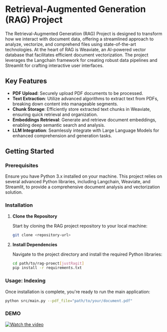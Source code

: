 # Retrieval-Augmented Generation (RAG) Project

The Retrieval-Augmented Generation (RAG) Project is designed to transform how we interact with document data, offering a streamlined approach to analyze, vectorize, and comprehend files using state-of-the-art technologies. At the heart of RAG is Weaviate, an AI-powered vector database that facilitates efficient document vectorization. The project leverages the Langchain framework for creating robust data pipelines and Streamlit for crafting interactive user interfaces.


## Key Features

- **PDF Upload**: Securely upload PDF documents to be processed.
- **Text Extraction**: Utilize advanced algorithms to extract text from PDFs, breaking down content into manageable segments.
- **Chunk Storage**: Efficiently store extracted text chunks in Weaviate, ensuring quick retrieval and organization.
- **Embeddings Retrieval**: Generate and retrieve document embeddings, enabling deep semantic search and analysis.
- **LLM Integration**: Seamlessly integrate with Large Language Models for enhanced comprehension and generation tasks.

## Getting Started

### Prerequisites

Ensure you have Python 3.x installed on your machine. This project relies on several advanced Python libraries, including Langchain, Weaviate, and Streamlit, to provide a comprehensive document analysis and vectorization solution.

### Installation

1. **Clone the Repository**

    Start by cloning the RAG project repository to your local machine:

    ```bash
    git clone <repository-url>
    ```

2. **Install Dependencies**

    Navigate to the project directory and install the required Python libraries:

    ```bash
    cd path/to/rag-proect[justRagit]
    pip install -r requirements.txt
    ```

### Usage: Indexing

Once installation is complete, you're ready to run the main application:

```bash
python src/main.py --pdf_file="path/to/your/document.pdf"
```

### DEMO
[![Watch the video](https://img.youtube.com/vi/JyvfjnMqRW4/hqdefault.jpg)](https://www.youtube.com/watch?v=JyvfjnMqRW4)

